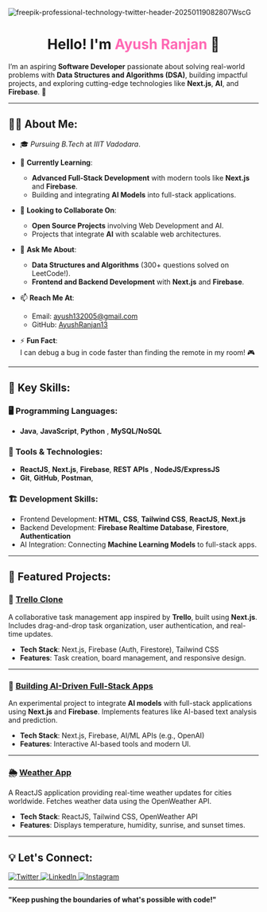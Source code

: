 ![freepik-professional-technology-twitter-header-20250119082807WscG](https://github.com/user-attachments/assets/7b32c782-76ee-4984-ac08-2a90761f8fc1)<h1 align="center">Hello! I'm <span style="color: #ff69b4;">Ayush Ranjan</span> 👋</h1>

I’m an aspiring **Software Developer** passionate about solving real-world problems with **Data Structures and Algorithms (DSA)**, building impactful projects, and exploring cutting-edge technologies like **Next.js**, **AI**, and **Firebase**. 🚀

---

## 👨‍💻 About Me:
- 🎓 *Pursuing B.Tech* at *IIIT Vadodara*.  

- 🌱 **Currently Learning**:  
  - **Advanced Full-Stack Development** with modern tools like **Next.js** and **Firebase**.  
  - Building and integrating **AI Models** into full-stack applications.

- 👯 **Looking to Collaborate On**:  
  - **Open Source Projects** involving Web Development and AI.  
  - Projects that integrate **AI** with scalable web architectures.

- 💬 **Ask Me About**:  
  - **Data Structures and Algorithms** (300+ questions solved on LeetCode!).  
  - **Frontend and Backend Development** with **Next.js** and **Firebase**.

- 📫 **Reach Me At**:  
  - Email: [ayush132005@gmail.com](mailto:ayushranjan132005@gmail.com)  
  - GitHub: [AyushRanjan13](https://github.com/AyushRanjan13)

- ⚡ **Fun Fact**:  
  I can debug a bug in code faster than finding the remote in my room! 🎮

---

## 🌟 Key Skills:
### 🖥️ Programming Languages:
- **Java**, **JavaScript**,  **Python**  , **MySQL/NoSQL** 

### 🔧 Tools & Technologies:
- **ReactJS**, **Next.js**, **Firebase**, **REST APIs**  ,  **NodeJS/ExpressJS** 
- **Git**, **GitHub**, **Postman**,  

### 🏗️ Development Skills:
- Frontend Development: **HTML**, **CSS**, **Tailwind CSS**, **ReactJS**, **Next.js**  
- Backend Development: **Firebase Realtime Database**, **Firestore**, **Authentication**  
- AI Integration: Connecting **Machine Learning Models** to full-stack apps.

---

## 🚀 Featured Projects:

### 📝 [Trello Clone](https://github.com/AyushRanjan13/TrelloClone)
A collaborative task management app inspired by **Trello**, built using **Next.js**. Includes drag-and-drop task organization, user authentication, and real-time updates.

- **Tech Stack**: Next.js, Firebase (Auth, Firestore), Tailwind CSS
- **Features**: Task creation, board management, and responsive design.

---

### 🤖 [Building AI-Driven Full-Stack Apps](https://github.com/AyushRanjan13/AI-Apps)
An experimental project to integrate **AI models** with full-stack applications using **Next.js** and **Firebase**. Implements features like AI-based text analysis and prediction.

- **Tech Stack**: Next.js, Firebase, AI/ML APIs (e.g., OpenAI)
- **Features**: Interactive AI-based tools and modern UI.

---

### 🌦️ [Weather App](https://github.com/AyushRanjan13/WeatherApp)
A ReactJS application providing real-time weather updates for cities worldwide. Fetches weather data using the OpenWeather API.

- **Tech Stack**: ReactJS, Tailwind CSS, OpenWeather API
- **Features**: Displays temperature, humidity, sunrise, and sunset times.

---

## 💡 Let's Connect:
<p align="left">
  <a href="https://x.com/home">
    <img src="https://img.icons8.com/color/48/000000/twitter.png" alt="Twitter" />
  </a>
  <a href="https://www.linkedin.com/in/ayush-ranjan-b34475282/" target="_blank">
    <img src="https://img.icons8.com/color/48/000000/linkedin.png" alt="LinkedIn" />
  </a>
 <a href="https://www.instagram.com/notorious_ayush03/" target="_blank">
  <img src="https://img.icons8.com/color/48/000000/instagram-new--v1.png" alt="Instagram" />
</a>
</p>

---


**"Keep pushing the boundaries of what's possible with code!"**
